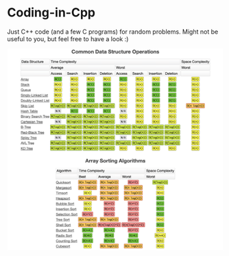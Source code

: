 # Coding-in-Cpp
Just C++ code (and a few C programs) for random problems. Might not be useful to you, but feel free to have a look :)


![ Big O Algorithm complexity sheet (https://www.bigocheatsheet.com) ](/Images/BigO.png)


